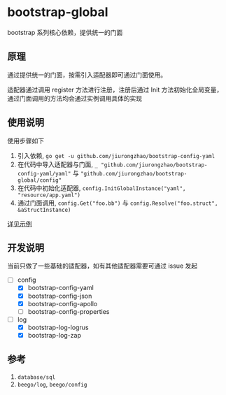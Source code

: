 # bootstrap-global

bootstrap 系列核心依赖，提供统一的门面

## 原理

通过提供统一的门面，按需引入适配器即可通过门面使用。

适配器通过调用 register 方法进行注册，注册后通过 Init 方法初始化全局变量，通过门面调用的方法均会通过实例调用具体的实现

## 使用说明

使用步骤如下

1. 引入依赖, `go get -u github.com/jiurongzhao/bootstrap-config-yaml`
2. 在代码中导入适配器与门面, `_ "github.com/jiurongzhao/bootstrap-config-yaml/yaml"` 与 `"github.com/jiurongzhao/bootstrap-global/config"`
3. 在代码中初始化适配器, `config.InitGlobalInstance("yaml", "resource/app.yaml")`
4. 通过门面调用, `config.Get("foo.bb")` 与 `config.Resolve("foo.struct", &aStructInstance)`

[详见示例](https://github.com/jiurongzhao/bootstrap-example/blob/main/main.go)

## 开发说明

当前只做了一些基础的适配器，如有其他适配器需要可通过 issue 发起

- [ ] config
    - [x] bootstrap-config-yaml
    - [x] bootstrap-config-json
    - [x] bootstrap-config-apollo
    - [ ] bootstrap-config-properties
- [ ] log
    - [x] bootstrap-log-logrus
    - [x] bootstrap-log-zap

## 参考

1. `database/sql`
2. `beego/log`, `beego/config`

